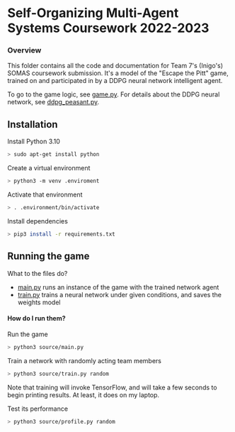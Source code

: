 # Self-Organizing Multi-Agent Systems Coursework 2022-2023

### Overview

This folder contains all the code and documentation for Team 7's (Inigo's) SOMAS coursework submission. It's a model of the "Escape the Pitt" game, trained on and participated in by a DDPG neural network intelligent agent.

To go to the game logic, see [game.py](./source/game/game). For details about the DDPG neural network, see [ddpg_peasant.py](./source/game/actors/ddpg_peasant.py). 

## Installation

Install Python 3.10

```bash
> sudo apt-get install python
```

Create a virtual environment

```bash
> python3 -m venv .enviroment
```

Activate that environment

```bash
> . .environment/bin/activate
```

Install dependencies

```bash
> pip3 install -r requirements.txt
```

## Running the game

What to the files do?

- [main.py](./source/main.py) runs an instance of the game with the trained network agent
- [train.py](./source/train.py) trains a neural network under given conditions, and saves the weights model

#### How do I run them?

Run the game

```bash
> python3 source/main.py 
```

Train a network with randomly acting team members

```bash
> python3 source/train.py random
```

Note that training will invoke TensorFlow, and will take a few seconds to begin printing results. At least, it does on my laptop.

Test its performance

```bash
> python3 source/profile.py random
```

